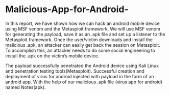 # Malicious-App-for-Android-

In this report, we have shown how we can hack an android mobile device using MSF
venom and the Metasploit framework. We will use MSF venom for generating the
payload, save it as an .apk file and set up a listener to the Metasploit framework. Once
the user/victim downloads and install the malicious .apk, an attacker can easily get back
the session on Metasploit. To accomplish this, an attacker needs to do some social
engineering to install the .apk on the victim’s mobile device.

The payload successfully penetrated the Android device using Kali Linux and penetration testing tools(Metasploit).
Successful creation and deployment of virus for android injected with payload in the form of an android app. With the help of our malicious .apk file (virus app for android) named Notes(apk).
